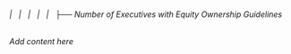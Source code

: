###### |   |   |   |   |   ├── Number of Executives with Equity Ownership Guidelines

*Add content here*
